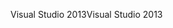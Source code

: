 <span data-ttu-id="6611f-101">Visual Studio 2013</span><span class="sxs-lookup"><span data-stu-id="6611f-101">Visual Studio 2013</span></span>